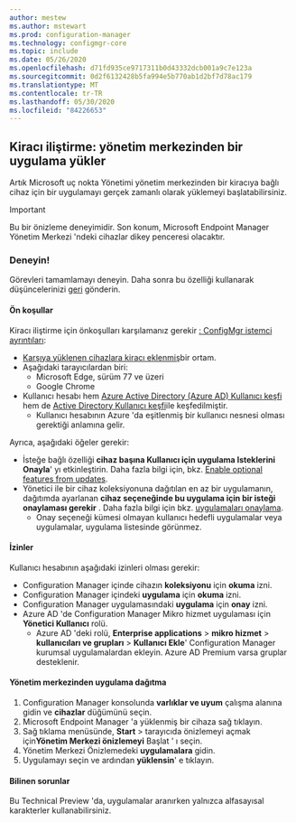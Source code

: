 ```yaml
---
author: mestew
ms.author: mstewart
ms.prod: configuration-manager
ms.technology: configmgr-core
ms.topic: include
ms.date: 05/26/2020
ms.openlocfilehash: d71fd935ce9717311b0d43332dcb001a9c7e123a
ms.sourcegitcommit: 0d2f6132428b5fa994e5b770ab1d2bf7d78ac179
ms.translationtype: MT
ms.contentlocale: tr-TR
ms.lasthandoff: 05/30/2020
ms.locfileid: "84226653"
---
```

## <a name="tenant-attach-install-an-application-from-the-admin-center"></a><a name="bkmk_apps"></a>Kiracı iliştirme: yönetim merkezinden bir uygulama yükler
<!--6024389-->
Artık Microsoft uç nokta Yönetimi yönetim merkezinden bir kiracıya bağlı cihaz için bir uygulamayı gerçek zamanlı olarak yüklemeyi başlatabilirsiniz.

> [!Important]
> Bu bir önizleme deneyimidir. Son konum, Microsoft Endpoint Manager Yönetim Merkezi 'ndeki cihazlar dikey penceresi olacaktır.

### <a name="try-it-out"></a>Deneyin!

Görevleri tamamlamayı deneyin. Daha sonra bu özelliği kullanarak düşüncelerinizi [geri](../../technical-preview-2003.md#bkmk_feedback) gönderin.


#### <a name="prerequisites"></a>Ön koşullar

Kiracı iliştirme için önkoşulları karşılamanız gerekir [: ConfigMgr istemci ayrıntıları](../../technical-preview-2004.md#bkmk_mem):

- [Karşıya yüklenen cihazlara kiracı eklenmiş](../../../../../tenant-attach/device-sync-actions.md)bir ortam.
- Aşağıdaki tarayıcılardan biri:
  - Microsoft Edge, sürüm 77 ve üzeri
  - Google Chrome
- Kullanıcı hesabı hem [Azure Active Directory (Azure AD) Kullanıcı keşfi](../../../../servers/deploy/configure/about-discovery-methods.md#azureaddisc) hem de [Active Directory Kullanıcı keşfi](../../../../servers/deploy/configure/about-discovery-methods.md#bkmk_aboutUser)ile keşfedilmiştir.
  - Kullanıcı hesabının Azure 'da eşitlenmiş bir kullanıcı nesnesi olması gerektiği anlamına gelir.

Ayrıca, aşağıdaki öğeler gerekir:

- İsteğe bağlı özelliği **cihaz başına Kullanıcı için uygulama Isteklerini Onayla**' yı etkinleştirin. Daha fazla bilgi için, bkz. [Enable optional features from updates](../../../../servers/manage/install-in-console-updates.md#bkmk_options).
- Yönetici ile bir cihaz koleksiyonuna dağıtılan en az bir uygulamanın, dağıtımda ayarlanan **cihaz seçeneğinde bu uygulama için bir isteği onaylaması gerekir** . Daha fazla bilgi için bkz. [uygulamaları onaylama](../../../../../apps/deploy-use/app-approval.md#bkmk_opt).
   - Onay seçeneği kümesi olmayan kullanıcı hedefli uygulamalar veya uygulamalar, uygulama listesinde görünmez. 

#### <a name="permissions"></a>İzinler

Kullanıcı hesabının aşağıdaki izinleri olması gerekir:

- Configuration Manager içinde cihazın **koleksiyonu** için **okuma** izni.
- Configuration Manager içindeki **uygulama** için **okuma** izni.
- Configuration Manager uygulamasındaki **uygulama** için **onay** izni.
- Azure AD 'de Configuration Manager Mikro hizmet uygulaması için **Yönetici Kullanıcı** rolü.
  - Azure AD 'deki rolü, **Enterprise applications**  >  **mikro hizmet**  >  **kullanıcıları ve grupları**  >  **Kullanıcı Ekle**' Configuration Manager kurumsal uygulamalardan ekleyin. Azure AD Premium varsa gruplar desteklenir.
   
#### <a name="deploy-an-application-from-the-admin-center"></a>Yönetim merkezinden uygulama dağıtma

1. Configuration Manager konsolunda **varlıklar ve uyum** çalışma alanına gidin ve **cihazlar** düğümünü seçin.
1. Microsoft Endpoint Manager 'a yüklenmiş bir cihaza sağ tıklayın.
1. Sağ tıklama menüsünde, **Start**  >  tarayıcıda önizlemeyi açmak için**Yönetim Merkezi önizlemeyi** Başlat ' ı seçin.
1. Yönetim Merkezi Önizlemedeki **uygulamalara** gidin. 
1. Uygulamayı seçin ve ardından **yüklensin**' e tıklayın.

#### <a name="known-issues"></a>Bilinen sorunlar

Bu Technical Preview 'da, uygulamalar aranırken yalnızca alfasayısal karakterler kullanabilirsiniz.
